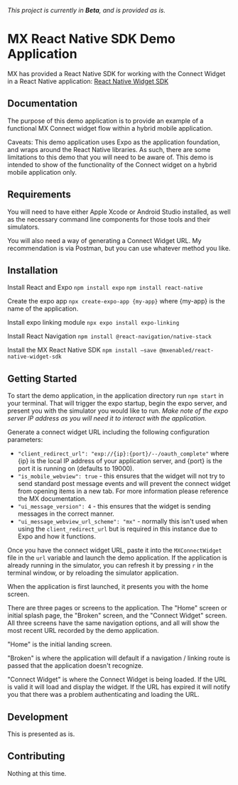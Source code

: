 *This project is currently in **Beta**, and is provided as is.*

# MX React Native SDK Demo Application

MX has provided a React Native SDK for working with the Connect Widget in a React Native application: [React Native Widget SDK](https://docs.mx.com/connect/guides/sdk#react_native)

## Documentation
The purpose of this demo application is to provide an example of a functional MX Connect widget flow within a hybrid mobile application.

Caveats: This demo application uses Expo as the application foundation, and wraps around the React Native libraries.  As such, there are some limitations to this demo that you will need to be aware of.  This demo is intended to show of the functionality of the Connect widget on a hybrid mobile application only.


## Requirements
You will need to have either Apple Xcode or Android Studio installed, as well as the necessary command line components for those tools and their simulators.

You will also need a way of generating a Connect Widget URL.  My recommendation is via Postman, but you can use whatever method you like.


## Installation
Install React and Expo
`npm install expo`
`npm install react-native`

Create the expo app
`npx create-expo-app {my-app}` where {my-app} is the name of the application.

Install expo linking module
`npx expo install expo-linking`

Install React Navigation
`npm install @react-navigation/native-stack`

Install the MX React Native SDK
`npm install —save @mxenabled/react-native-widget-sdk`


## Getting Started

To start the demo application, in the application directory run `npm start` in your terminal.  That will trigger the expo startup, begin the expo server, and present you with the simulator you would like to run.  *Make note of the expo server IP address as you will need it to interact with the application.*

Generate a connect widget URL including the following configuration parameters:
* `"client_redirect_url": "exp://{ip}:{port}/--/oauth_complete"` where {ip} is the local IP address of your application server, and {port} is the port it is running on (defaults to 19000).
* `"is_mobile_webview": true` - this ensures that the widget will not try to send standard post message events and will prevent the connect widget from opening items in a new tab.  For more information please reference the MX documentation.
* `"ui_message_version": 4` - this ensures that the widget is sending messages in the correct manner.
* `"ui_message_webview_url_scheme": "mx"` - normally this isn't used when using the `client_redirect_url` but is required in this instance due to Expo and how it functions.

Once you have the connect widget URL, paste it into the `MXConnectWidget` file in the `url` variable and launch the demo application.  If the application is already running in the simulator, you can refresh it by pressing `r` in the terminal window, or by reloading the simulator application.

When the application is first launched, it presents you with the home screen.

There are three pages or screens to the application.  The "Home" screen or initial splash page, the "Broken" screen, and the "Connect Widget" screen.  All three screens have the same navigation options, and all will show the most recent URL recorded by the demo application.

"Home" is the initial landing screen.

"Broken" is where the application will default if a navigation / linking route is passed that the application doesn't recognize.

"Connect Widget" is where the Connect Widget is being loaded.  If the URL is valid it will load and display the widget.  If the URL has expired it will notify you that there was a problem authenticating and loading the URL.

## Development
This is presented as is.


## Contributing
Nothing at this time.